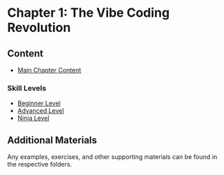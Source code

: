 # Chapter 1: The Vibe Coding Revolution

## Content

- [Main Chapter Content](Chapter_01_Main.md)

### Skill Levels
- [Beginner Level](Chapter_01_Beginner.md)
- [Advanced Level](Chapter_01_Advanced.md)
- [Ninja Level](Chapter_01_Ninja.md)

## Additional Materials

Any examples, exercises, and other supporting materials can be found in the respective folders.

